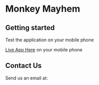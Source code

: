 # Monkey Mayhem


## Getting started

Test the application on your mobile phone

[Live App Here](https://react-ar-web3-starter.vercel.app/) on your mobile phone

## Contact Us

Send us an email at:
